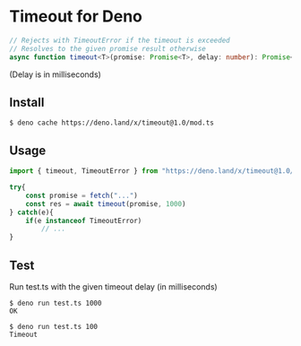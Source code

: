 # Timeout for Deno

```typescript
// Rejects with TimeoutError if the timeout is exceeded
// Resolves to the given promise result otherwise
async function timeout<T>(promise: Promise<T>, delay: number): Promise<T> 
```

(Delay is in milliseconds)

## Install

    $ deno cache https://deno.land/x/timeout@1.0/mod.ts

## Usage

```typescript
import { timeout, TimeoutError } from "https://deno.land/x/timeout@1.0/mod.ts"

try{
    const promise = fetch("...")
    const res = await timeout(promise, 1000)
} catch(e){
    if(e instanceof TimeoutError)
        // ...
}
```

## Test

Run test.ts with the given timeout delay (in milliseconds)

    $ deno run test.ts 1000
    OK

    $ deno run test.ts 100
    Timeout